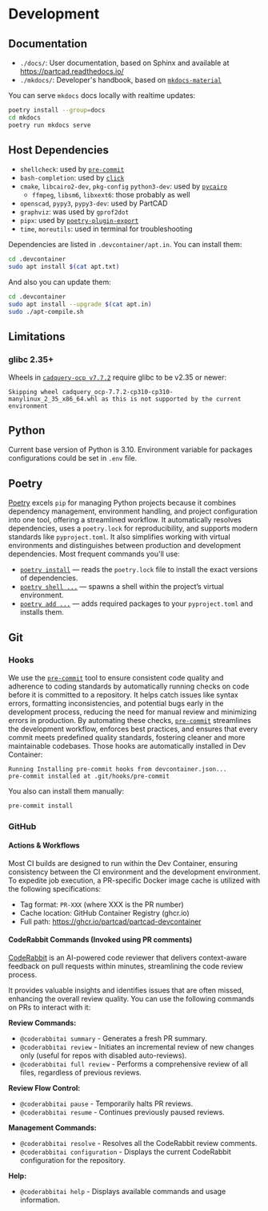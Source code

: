 # Development

## Documentation

- `./docs/`: User documentation, based on Sphinx and available at <https://partcad.readthedocs.io/>
- `./mkdocs/`: Developer's handbook, based on [`mkdocs-material`][10]

You can serve `mkdocs` docs locally with realtime updates:

```bash
poetry install --group=docs
cd mkdocs
poetry run mkdocs serve
```

## Host Dependencies

- `shellcheck`: used by [`pre-commit`][6]
- `bash-completion`: used by [`click`][7]
- `cmake`, `libcairo2-dev`, `pkg-config` `python3-dev`: used by [`pycairo`][5]
  - `ffmpeg`, `libsm6`, `libxext6`: those probably as well
- `openscad`, `pypy3`, `pypy3-dev`: used by PartCAD
- `graphviz`: was used by `gprof2dot`
- `pipx`: used by [`poetry-plugin-export`][8]
- `time`, `moreutils`: used in terminal for troubleshooting

Dependencies are listed in `.devcontainer/apt.in`. You can install them:

```bash
cd .devcontainer
sudo apt install $(cat apt.txt)
```

And also you can update them:

```bash
cd .devcontainer
sudo apt install --upgrade $(cat apt.in)
sudo ./apt-compile.sh
```

## Limitations

### glibc 2.35+

Wheels in [`cadquery-ocp v7.7.2`][9] require glibc to be v2.35 or newer:

```
Skipping wheel cadquery_ocp-7.7.2-cp310-cp310-manylinux_2_35_x86_64.whl as this is not supported by the current environment
```

## Python

Current base version of Python is 3.10. Environment variable for packages configurations could be set in `.env` file.

## Poetry

[Poetry][1] excels `pip` for managing Python projects because it combines dependency management, environment handling,
and project configuration into one tool, offering a streamlined workflow. It automatically resolves dependencies, uses a
`poetry.lock` for reproducibility, and supports modern standards like `pyproject.toml`. It also simplifies working with
virtual environments and distinguishes between production and development dependencies. Most frequent commands you'll
use:

- [`poetry install`][3] — reads the `poetry.lock` file to install the exact versions of dependencies.
- [`poetry shell ...`][2] — spawns a shell within the project’s virtual environment.
- [`poetry add ...`][4] — adds required packages to your `pyproject.toml` and installs them.

## Git

### Hooks

We use the [`pre-commit`][6] tool to ensure consistent code quality and adherence to coding standards by automatically
running checks on code before it is committed to a repository. It helps catch issues like syntax errors, formatting
inconsistencies, and potential bugs early in the development process, reducing the need for manual review and minimizing
errors in production. By automating these checks, [`pre-commit`][6] streamlines the development workflow, enforces best
practices, and ensures that every commit meets predefined quality standards, fostering cleaner and more maintainable
codebases. Those hooks are automatically installed in Dev Container:

```
Running Installing pre-commit hooks from devcontainer.json...
pre-commit installed at .git/hooks/pre-commit
```

You also can install them manually:

```bash
pre-commit install
```

### GitHub

#### Actions & Workflows

Most CI builds are designed to run within the Dev Container, ensuring consistency between the CI environment and the
development environment. To expedite job execution, a PR-specific Docker image cache is utilized with the following
specifications:

- Tag format: `PR-XXX` (where XXX is the PR number)
- Cache location: GitHub Container Registry (ghcr.io)
- Full path: <https://ghcr.io/partcad/partcad-devcontainer>

#### CodeRabbit Commands (Invoked using PR comments)

[CodeRabbit][11] is an AI-powered code reviewer that delivers context-aware feedback on pull requests within minutes,
streamlining the code review process.

It provides valuable insights and identifies issues that are often missed, enhancing the overall review quality. You can
use the following commands on PRs to interact with it:

**Review Commands:**

- `@coderabbitai summary` - Generates a fresh PR summary.
- `@coderabbitai review` - Initiates an incremental review of new changes only (useful for repos with disabled
  auto-reviews).
- `@coderabbitai full review` - Performs a comprehensive review of all files, regardless of previous reviews.

**Review Flow Control:**

- `@coderabbitai pause` - Temporarily halts PR reviews.
- `@coderabbitai resume` - Continues previously paused reviews.

**Management Commands:**

- `@coderabbitai resolve` - Resolves all the CodeRabbit review comments.
- `@coderabbitai configuration` - Displays the current CodeRabbit configuration for the repository.

**Help:**

- `@coderabbitai help` - Displays available commands and usage information.

[1]: https://python-poetry.org/
[2]: https://python-poetry.org/docs/cli#shell
[3]: https://python-poetry.org/docs/cli#install
[4]: https://python-poetry.org/docs/cli#add
[5]: https://pypi.org/project/pycairo/
[6]: https://pypi.org/project/pre-commit/
[7]: https://pypi.org/project/click/
[8]: https://pypi.org/project/poetry-plugin-export/
[9]: https://pypi.org/project/cadquery-ocp/
[10]: https://squidfunk.github.io/mkdocs-material/
[11]: https://docs.coderabbit.ai/guides/commands/
